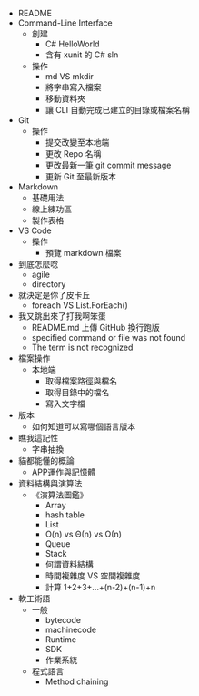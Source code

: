 * README
* Command-Line Interface
  * 創建
    * C# HelloWorld
    * 含有 xunit 的 C# sln
  * 操作
    * md VS mkdir
    * 將字串寫入檔案
    * 移動資料夾
    * 讓 CLI 自動完成已建立的目錄或檔案名稱
* Git
  * 操作
    * 提交改變至本地端
    * 更改 Repo 名稱
    * 更改最新一筆 git commit message
    * 更新 Git 至最新版本
* Markdown
  * 基礎用法
  * 線上練功區
  * 製作表格
* VS Code
  * 操作
    * 預覽 markdown 檔案
* 到底怎麼唸
  * agile
  * directory
* 就決定是你了皮卡丘
  * foreach VS List.ForEach()
* 我又跳出來了打我啊笨蛋
  * README.md 上傳 GitHub 換行跑版
  * specified command or file was not found
  * The term is not recognized
* 檔案操作
  * 本地端
    * 取得檔案路徑與檔名
    * 取得目錄中的檔名
    * 寫入文字檔
* 版本
  * 如何知道可以寫哪個語言版本
* 瞧我這記性
  * 字串抽換
* 貓都能懂的概論
  * APP運作與記憶體
* 資料結構與演算法
  * 《演算法圖鑑》
    * Array
    * hash table
    * List
    * O(n) vs Θ(n) vs Ω(n)
    * Queue
    * Stack
    * 何謂資料結構
    * 時間複雜度 VS 空間複雜度
    * 計算 1+2+3+...+(n-2)+(n-1)+n
* 軟工術語
  * 一般
    * bytecode
    * machinecode
    * Runtime
    * SDK
    * 作業系統
  * 程式語言
    * Method chaining
